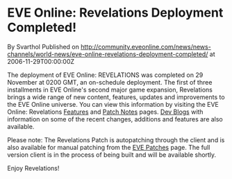 # EVE Online: Revelations Deployment Completed!
By Svarthol
Published on http://community.eveonline.com/news/news-channels/world-news/eve-online-revelations-deployment-completed/ at 2006-11-29T00:00:00Z

The deployment of EVE Online: REVELATIONS was completed on 29 November at 0200 GMT, an on-schedule deployment. The first of three installments in EVE Online's second major game expansion, Revelations brings a wide range of new content, features, updates and improvements to the EVE Online universe. You can view this information by visiting the EVE Online: Revelations [Features](http://www.eve-online.com/features/revelations/) and [Patch Notes](http://myeve.eve-online.com/updates/patchnotes.asp?patchlogID=99) pages. [Dev Blogs](http://myeve.eve-online.com/devblog.asp) with information on some of the recent changes, additions and features are also available.

Please note: The Revelations Patch is autopatching through the client and is also available for manual patching from the [EVE Patches](http://www.eve-online.com/patches/patches.asp?n=27121) page. The full version client is in the process of being built and will be available shortly.

Enjoy Revelations!

